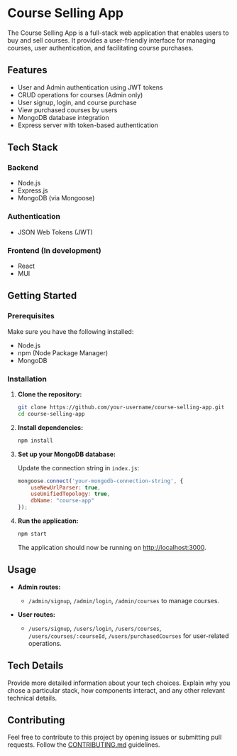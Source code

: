 # Course Selling App

The Course Selling App is a full-stack web application that enables users to buy and sell courses. It provides a user-friendly interface for managing courses, user authentication, and facilitating course purchases.

## Features

- User and Admin authentication using JWT tokens
- CRUD operations for courses (Admin only)
- User signup, login, and course purchase
- View purchased courses by users
- MongoDB database integration
- Express server with token-based authentication

## Tech Stack

### Backend

- Node.js
- Express.js
- MongoDB (via Mongoose)

### Authentication

- JSON Web Tokens (JWT)

### Frontend (In development)

- React
- MUI

## Getting Started

### Prerequisites

Make sure you have the following installed:

- Node.js
- npm (Node Package Manager)
- MongoDB

### Installation

1. **Clone the repository:**

   ```bash
   git clone https://github.com/your-username/course-selling-app.git
   cd course-selling-app
   ```

2. **Install dependencies:**

   ```bash
   npm install
   ```

3. **Set up your MongoDB database:**

   Update the connection string in `index.js`:

   ```javascript
   mongoose.connect('your-mongodb-connection-string', {
       useNewUrlParser: true,
       useUnifiedTopology: true,
       dbName: "course-app"
   });
   ```

4. **Run the application:**

   ```bash
   npm start
   ```

   The application should now be running on [http://localhost:3000](http://localhost:3000).

## Usage

- **Admin routes:**
  - `/admin/signup`, `/admin/login`, `/admin/courses` to manage courses.

- **User routes:**
  - `/users/signup`, `/users/login`, `/users/courses`, `/users/courses/:courseId`, `/users/purchasedCourses` for user-related operations.

## Tech Details

Provide more detailed information about your tech choices. Explain why you chose a particular stack, how components interact, and any other relevant technical details.

## Contributing

Feel free to contribute to this project by opening issues or submitting pull requests. Follow the [CONTRIBUTING.md](CONTRIBUTING.md) guidelines.
